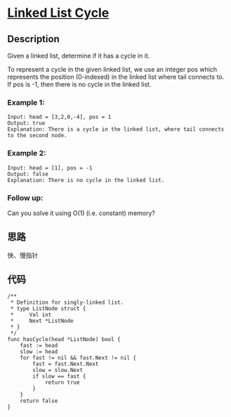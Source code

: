 # [Linked List Cycle](https://leetcode-cn.com/problems/linked-list-cycle/)

## Description

Given a linked list, determine if it has a cycle in it.

To represent a cycle in the given linked list, we use an integer pos which represents the position (0-indexed) in the linked list where tail connects to. If pos is -1, then there is no cycle in the linked list.


### Example 1:

````
Input: head = [3,2,0,-4], pos = 1
Output: true
Explanation: There is a cycle in the linked list, where tail connects to the second node.
````

### Example 2:

````
Input: head = [1], pos = -1
Output: false
Explanation: There is no cycle in the linked list.
````


### Follow up:

Can you solve it using O(1) (i.e. constant) memory?

## 思路

快、慢指针

## 代码
````
/**
 * Definition for singly-linked list.
 * type ListNode struct {
 *     Val int
 *     Next *ListNode
 * }
 */
func hasCycle(head *ListNode) bool {
    fast := head
    slow := head
    for fast != nil && fast.Next != nil {
        fast = fast.Next.Next
        slow = slow.Next
        if slow == fast {
            return true
        }
    }
    return false
}
````

